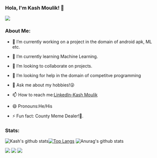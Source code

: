 ### Hola, I'm  Kash Moulik! 👋
![](https://komarev.com/ghpvc/?username=BkazeAxel99&color=blue)



### About Me:
- 🔭 I’m currently working on a project in the domain of android apk, ML etc.

- 🌱 I’m currently learning Machine Learning.
- 👯 I’m looking to collaborate on projects.
- 🤔 I’m looking for help in the domain of competitve programming
- 💬 Ask me about my hobbies!😜

- 📫 How to reach me:[LinkedIn-Kash Moulik](https://www.linkedin.com/in/kash-moulik-0348881a0/)
- 😄 Pronouns:He/His
- ⚡ Fun fact: County Meme Dealer!🤣.



### Stats:
![Kash's github stats](https://github-readme-stats.vercel.app/api?username=BlazeAxel99&show_icons=true&theme=tokyonight)[![Top Langs](https://github-readme-stats.vercel.app/api/top-langs/?username=BlazeAxel99&layout=compact)](https://github.com/BlazeAxel99/github-readme-stats)
![Anurag's github stats](https://github-readme-stats.vercel.app/api?username=BlazeAxel99)


[<img src="https://img.shields.io/badge/twitter-%231DA1F2.svg?&style=for-the-badge&logo=twitter&logoColor=white" />](https://twitter.com/KashMoulik)   [<img src="https://img.shields.io/badge/linkedin-%230077B5.svg?&style=for-the-badge&logo=linkedin&logoColor=white" />](https://www.linkedin.com/in/kash-moulik-0348881a0/)  [<img src = "https://img.shields.io/badge/facebook-%231877F2.svg?&style=for-the-badge&logo=facebook&logoColor=white">](https://www.facebook.com/kash.moulik)
